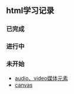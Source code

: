 

## html学习记录


### 已完成


### 进行中


### 未开始
- [audio、video媒体元素](./media-html.html)
- [canvas](./canvas.html)
